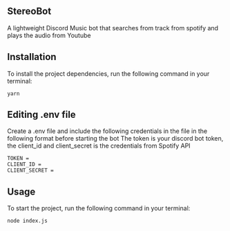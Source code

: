 ## StereoBot

A lightweight Discord Music bot that searches from track from spotify and plays the audio from Youtube

## Installation

To install the project dependencies, run the following command in your terminal:
```
yarn
```
## Editing .env file
Create a .env file and include the following credentials in the file in the following format before starting the bot
The token is your discord bot token, the client_id and client_secret is the credentials from Spotify API
```
TOKEN = 
CLIENT_ID = 
CLIENT_SECRET = 
```
## Usage

To start the project, run the following command in your terminal:
```
node index.js
```

